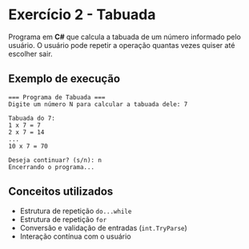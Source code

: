 # Exercício 2 - Tabuada

Programa em **C#** que calcula a tabuada de um número informado pelo usuário.
O usuário pode repetir a operação quantas vezes quiser até escolher sair.

## Exemplo de execução

```
=== Programa de Tabuada ===
Digite um número N para calcular a tabuada dele: 7

Tabuada do 7:
1 x 7 = 7
2 x 7 = 14
...
10 x 7 = 70

Deseja continuar? (s/n): n
Encerrando o programa...
```

## Conceitos utilizados

* Estrutura de repetição `do...while`
* Estrutura de repetição `for`
* Conversão e validação de entradas (`int.TryParse`)
* Interação contínua com o usuário
